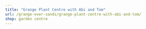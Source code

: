 ```yaml
---
title: "Grange Plant Centre with Abi and Tom"
url: /grange-over-sands/grange-plant-centre-with-abi-and-tom/
shop: garden centre
---
```

